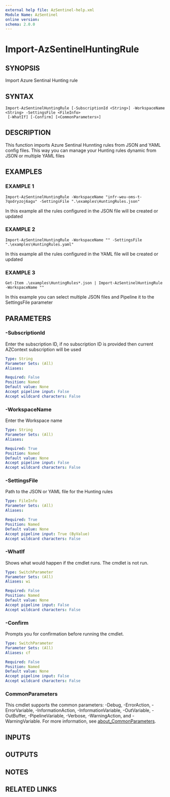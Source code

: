 ```yaml
---
external help file: AzSentinel-help.xml
Module Name: AzSentinel
online version:
schema: 2.0.0
---
```


# Import-AzSentinelHuntingRule

## SYNOPSIS
Import Azure Sentinal Hunting rule

## SYNTAX

```
Import-AzSentinelHuntingRule [-SubscriptionId <String>] -WorkspaceName <String> -SettingsFile <FileInfo>
 [-WhatIf] [-Confirm] [<CommonParameters>]
```

## DESCRIPTION
This function imports Azure Sentinal Hunnting rules from JSON and YAML config files.
This way you can manage your Hunting rules dynamic from JSON or multiple YAML files

## EXAMPLES

### EXAMPLE 1
```
Import-AzSentinelHuntingRule -WorkspaceName "infr-weu-oms-t-7qodryzoj6agu" -SettingsFile ".\examples\HuntingRules.json"
```

In this example all the rules configured in the JSON file will be created or updated

### EXAMPLE 2
```
Import-AzSentinelHuntingRule -WorkspaceName "" -SettingsFile ".\examples\HuntingRules.yaml"
```

In this example all the rules configured in the YAML file will be created or updated

### EXAMPLE 3
```
Get-Item .\examples\HuntingRules*.json | Import-AzSentinelHuntingRule -WorkspaceName ""
```

In this example you can select multiple JSON files and Pipeline it to the SettingsFile parameter

## PARAMETERS

### -SubscriptionId
Enter the subscription ID, if no subscription ID is provided then current AZContext subscription will be used

```yaml
Type: String
Parameter Sets: (All)
Aliases:

Required: False
Position: Named
Default value: None
Accept pipeline input: False
Accept wildcard characters: False
```

### -WorkspaceName
Enter the Workspace name

```yaml
Type: String
Parameter Sets: (All)
Aliases:

Required: True
Position: Named
Default value: None
Accept pipeline input: False
Accept wildcard characters: False
```

### -SettingsFile
Path to the JSON or YAML file for the Hunting rules

```yaml
Type: FileInfo
Parameter Sets: (All)
Aliases:

Required: True
Position: Named
Default value: None
Accept pipeline input: True (ByValue)
Accept wildcard characters: False
```

### -WhatIf
Shows what would happen if the cmdlet runs.
The cmdlet is not run.

```yaml
Type: SwitchParameter
Parameter Sets: (All)
Aliases: wi

Required: False
Position: Named
Default value: None
Accept pipeline input: False
Accept wildcard characters: False
```

### -Confirm
Prompts you for confirmation before running the cmdlet.

```yaml
Type: SwitchParameter
Parameter Sets: (All)
Aliases: cf

Required: False
Position: Named
Default value: None
Accept pipeline input: False
Accept wildcard characters: False
```

### CommonParameters
This cmdlet supports the common parameters: -Debug, -ErrorAction, -ErrorVariable, -InformationAction, -InformationVariable, -OutVariable, -OutBuffer, -PipelineVariable, -Verbose, -WarningAction, and -WarningVariable. For more information, see [about_CommonParameters](http://go.microsoft.com/fwlink/?LinkID=113216).

## INPUTS

## OUTPUTS

## NOTES

## RELATED LINKS
